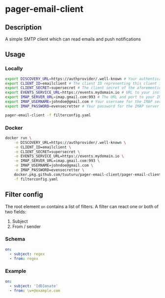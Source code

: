 # pager-email-client

##  Description

A simple SMTP client which can read emails and push notifications

## Usage

### Locally

```bash
export DISCOVERY_URL=https://authprovider/.well-known # Your authentication provider's [OIDC discovery URL](https://auth0.com/docs/protocols/configure-applications-with-oidc-discovery)
export CLIENT_ID=emailclient # The client ID representing this client in your authentication provider
export CLIENT_SECRET=supersecret # The client secret of the aforementioned client
export EVENTS_SERVICE_URL=https://events.mydomain.io # URL to your instance of the [events service](https://github.com/tuuturu/pager-event-service)
export IMAP_SERVER_URL=imap.gmail.com:993 # The URL and port to your IMAP server
export IMAP_USERNAME=johndoe@gmail.com # Your username for the IMAP server
export IMAP_PASSWORD=evensecretter # Your password for the IMAP server

pager-email-client -f filterconfig.yaml
```

### Docker

```bash
docker run \
    -e DISCOVERY_URL=https://authprovider/.well-known \
    -e CLIENT_ID=emailclient \
    -e CLIENT_SECRET=supersecret \
    -e EVENTS_SERVICE_URL=https://events.mydomain.io \
    -e IMAP_SERVER_URL=imap.gmail.com:993 \
    -e IMAP_USERNAME=johndoe@gmail.com \
    -e IMAP_PASSWORD=evensecretter \
    docker.pkg.github.com/tuuturu/pager-email-client/pager-email-client \
    -f filterconfig.yaml
```

## Filter config

The root element `on` contains a list of filters. A filter can react one or both of two fields:

1. Subject
2. From / sender

### Schema
```yaml
on:
  - subject: regex
  - from: regex
```

### Example

```yaml
on:
  - subject: '[dD]onate'
  - from: \w+@example.com
```

